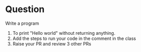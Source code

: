 # Question

Write a program 
1. To print "Hello world" without returning anything.
2. Add the steps to run your code in the comment in the class
3. Raise your PR and review 3 other PRs